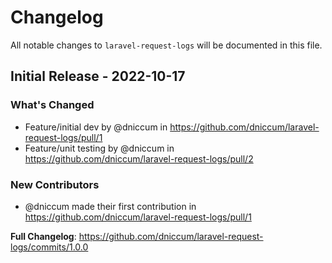 # Changelog

All notable changes to `laravel-request-logs` will be documented in this file.

## Initial Release - 2022-10-17

### What's Changed

- Feature/initial dev by @dniccum in https://github.com/dniccum/laravel-request-logs/pull/1
- Feature/unit testing by @dniccum in https://github.com/dniccum/laravel-request-logs/pull/2

### New Contributors

- @dniccum made their first contribution in https://github.com/dniccum/laravel-request-logs/pull/1

**Full Changelog**: https://github.com/dniccum/laravel-request-logs/commits/1.0.0
